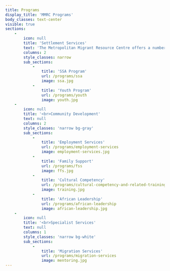 ```yaml
---
title: Programs
display_title: 'MMRC Programs'
body_classes: text-center
visible: true
sections:
    -
        icon: null
        title: 'Settlement Services'
        text: 'The Metropolitan Migrant Resource Centre offers a number of programs to assist with settling in a new home in Australia.'
        columns: 2
        style_classes: narrow
        sub_sections:
            -
                title: 'SSA Program'
                url: /programs/ssa
                image: ssa.jpg
            -
                title: 'Youth Program'
                url: /programs/youth
                image: youth.jpg
    -
        icon: null
        title: '<br>Community Development'
        text: null
        columns: 2
        style_classes: 'narrow bg-gray'
        sub_sections:
            -
                title: 'Employment Services'
                url: /programs/employment-services
                image: employment-services.jpg
            -
                title: 'Family Support'
                url: /programs/fss
                image: ffs.jpg
            -
                title: 'Cultural Competency'
                url: /programs/cultural-competency-and-related-training
                image: training.jpg
            -
                title: 'African Leadership'
                url: /programs/african-leadership
                image: african-leadership.jpg
    -
        icon: null
        title: '<br>Specialist Services'
        text: null
        columns: 1
        style_classes: 'narrow bg-white'
        sub_sections:
            -
                title: 'Migration Services'
                url: /programs/migration-services
                image: mentoring.jpg
---
```


